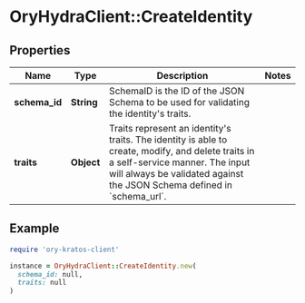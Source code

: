 # OryHydraClient::CreateIdentity

## Properties

| Name | Type | Description | Notes |
| ---- | ---- | ----------- | ----- |
| **schema_id** | **String** | SchemaID is the ID of the JSON Schema to be used for validating the identity&#39;s traits. |  |
| **traits** | **Object** | Traits represent an identity&#39;s traits. The identity is able to create, modify, and delete traits in a self-service manner. The input will always be validated against the JSON Schema defined in &#x60;schema_url&#x60;. |  |

## Example

```ruby
require 'ory-kratos-client'

instance = OryHydraClient::CreateIdentity.new(
  schema_id: null,
  traits: null
)
```


